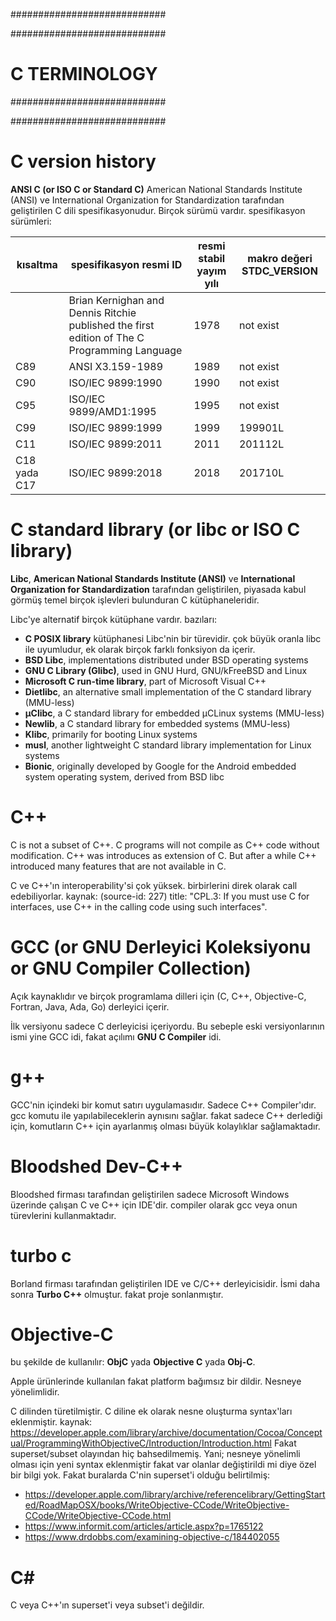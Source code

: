 ############################

############################
# C TERMINOLOGY
############################

############################

# C version history

__ANSI C (or ISO C or Standard C)__ American National Standards Institute (ANSI) ve International Organization for Standardization tarafından geliştirilen C dili spesifikasyonudur. Birçok sürümü vardır. spesifikasyon sürümleri:

| kısaltma     | spesifikasyon resmi ID                                                                       | resmi stabil yayım yılı | makro değeri __STDC_VERSION__ |
|--------------|----------------------------------------------------------------------------------------------|-------------------------|-------------------------------|
|              | Brian Kernighan and Dennis Ritchie published the first edition of The C Programming Language | 1978                    | not exist                     |
| C89          | ANSI X3.159-1989                                                                             | 1989                    | not exist                     |
| C90          | ISO/IEC 9899:1990                                                                            | 1990                    | not exist                     |
| C95          | ISO/IEC 9899/AMD1:1995                                                                       | 1995                    | not exist                     |
| C99          | ISO/IEC 9899:1999                                                                            | 1999                    | 199901L                       |
| C11          | ISO/IEC 9899:2011                                                                            | 2011                    | 201112L                       |
| C18 yada C17 | ISO/IEC 9899:2018                                                                            | 2018                    | 201710L                       |

# C standard library (or libc or ISO C library)
__Libc__, __American National Standards Institute (ANSI)__ ve __International Organization for Standardization__ tarafından geliştirilen, piyasada kabul görmüş temel birçok işlevleri bulunduran C kütüphaneleridir.

Libc'ye alternatif birçok kütüphane vardır. bazıları:

- __C POSIX library__ kütüphanesi Libc'nin bir türevidir. çok büyük oranla libc ile uyumludur, ek olarak birçok farklı fonksiyon da içerir.
- __BSD Libc__, implementations distributed under BSD operating systems
- __GNU C Library (Glibc)__, used in GNU Hurd, GNU/kFreeBSD and Linux
- __Microsoft C run-time library__, part of Microsoft Visual C++
- __Dietlibc__, an alternative small implementation of the C standard library (MMU-less)
- __μClibc__, a C standard library for embedded μCLinux systems (MMU-less)
- __Newlib__, a C standard library for embedded systems (MMU-less)
- __Klibc__, primarily for booting Linux systems
- __musl__, another lightweight C standard library implementation for Linux systems
- __Bionic__, originally developed by Google for the Android embedded system operating system, derived from BSD libc

# C++
C is not a subset of C++. C programs will not compile as C++ code without modification. C++ was introduces as extension of C. But after a while C++ introduced many features that are not available in C.

C ve C++'ın interoperability'si çok yüksek. birbirlerini direk olarak call edebiliyorlar. kaynak: (source-id: 227) title: "CPL.3: If you must use C for interfaces, use C++ in the calling code using such interfaces".

# GCC (or GNU Derleyici Koleksiyonu or GNU Compiler Collection)
Açık kaynaklıdır ve birçok programlama dilleri için (C, C++, Objective-C, Fortran, Java, Ada, Go) derleyici içerir.

İlk versiyonu sadece C derleyicisi içeriyordu. Bu sebeple eski versiyonlarının ismi yine GCC idi, fakat açılımı __GNU C Compiler__ idi.

# g++
GCC'nin içindeki bir komut satırı uygulamasıdır. Sadece C++ Compiler'ıdır. gcc komutu ile yapılabileceklerin aynısını sağlar. fakat sadece C++ derlediği için, komutların C++ için ayarlanmış olması büyük kolaylıklar sağlamaktadır.

# Bloodshed Dev-C++
Bloodshed firması tarafından geliştirilen sadece Microsoft Windows üzerinde çalışan C ve C++ için IDE'dir. compiler olarak gcc veya onun türevlerini kullanmaktadır.

# turbo c
Borland firması tarafından geliştirilen IDE ve C/C++ derleyicisidir. İsmi daha sonra __Turbo C++__ olmuştur. fakat proje sonlanmıştır.

# Objective-C
bu şekilde de kullanılır: __ObjC__ yada __Objective C__ yada __Obj-C__.

Apple ürünlerinde kullanılan fakat platform bağımsız bir dildir. Nesneye yönelimlidir.

C dilinden türetilmiştir. C diline ek olarak nesne oluşturma syntax'ları eklenmiştir. kaynak: https://developer.apple.com/library/archive/documentation/Cocoa/Conceptual/ProgrammingWithObjectiveC/Introduction/Introduction.html Fakat superset/subset olayından hiç bahsedilmemiş. Yani; nesneye yönelimli olması için yeni syntax eklenmiştir fakat var olanlar değiştirildi mi diye özel bir bilgi yok. Fakat buralarda C'nin superset'i olduğu belirtilmiş: 
- https://developer.apple.com/library/archive/referencelibrary/GettingStarted/RoadMapOSX/books/WriteObjective-CCode/WriteObjective-CCode/WriteObjective-CCode.html
- https://www.informit.com/articles/article.aspx?p=1765122
- https://www.drdobbs.com/examining-objective-c/184402055

# C#
C veya C++'ın superset'i veya subset'i değildir.

